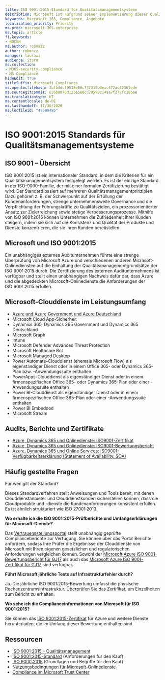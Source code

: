 ```yaml
---
title: ISO 9001:2015-Standard für Qualitätsmanagementsysteme
description: Microsoft ist aufgrund seiner Implementierung dieser Qualitätsmanagementstandards zertifiziert.
keywords: Microsoft 365, Compliance, Angebote
localization_priority: Priority
ms.prod: microsoft-365-enterprise
ms.topic: article
f1.keywords:
- NOCSH
ms.author: robmazz
author: robmazz
manager: laurawi
audience: itpro
ms.collection:
- M365-security-compliance
- MS-Compliance
hideEdit: true
titleSuffix: Microsoft Compliance
ms.openlocfilehash: 3bfbddcf9518e86c747315b4eac472ac42365ede
ms.sourcegitcommit: 626b0076d133e588cd28598c149a7f272fc18bae
ms.translationtype: HT
ms.contentlocale: de-DE
ms.lasthandoff: 11/30/2020
ms.locfileid: "49509495"
---
```

# <a name="iso-90012015-quality-management-systems-standards"></a>ISO 9001:2015 Standards für Qualitätsmanagementsysteme

## <a name="iso-9001-overview"></a>ISO 9001 – Übersicht

ISO 9001:2015 ist ein internationaler Standard, in dem die Kriterien für ein Qualitätsmanagementsystem festgelegt werden. Es ist der einzige Standard in der ISO-9000-Familie, der mit einer formalen Zertifizierung bestätigt wird. Der Standard basiert auf mehreren Qualitätsmanagementprinzipien. Dazu gehören z. B. der Schwerpunkt auf der Erfüllung der Kundenanforderungen, strenge unternehmensweite Governance und die Verpflichtung der Führungskräfte zu Qualitätszielen, ein prozessorientierter Ansatz zur Zielerreichung sowie stetige Verbesserungsprozesse. Mithilfe von ISO 9001:2015 können Unternehmen die Zufriedenheit ihrer Kunden steigern, indem sie sich auf die Konsistenz und Qualität der Produkte und Dienste konzentrieren, die sie ihren Kunden bereitstellen.

## <a name="microsoft-and-iso-90012015"></a>Microsoft und ISO 9001:2015

Ein unabhängiges externes Auditunternehmen führte eine strenge Überprüfung von Microsoft Azure und verschiedenen anderen Microsoft-Onlinediensten auf die Einhaltung der Qualitätsmanagementgrundsätze der ISO 9001:2015 durch. Die Zertifizierung des externen Auditunternehmens ist verfügbar und stellt einen unabhängigen Nachweis dafür dar, dass Azure und die abgedeckten Microsoft-Onlinedienste die Anforderungen der ISO 9001:2015 erfüllen.

## <a name="microsoft-in-scope-cloud-services"></a>Microsoft-Clouddienste im Leistungsumfang

- [Azure und Azure Government und Azure Deutschland](https://aka.ms/AzureCompliance)
- Microsoft Cloud App-Sicherheit
- Dynamics 365, Dynamics 365 Government und Dynamics 365 Deutschland
- Microsoft Graph
- Intune
- Microsoft Defender Advanced Threat Protection
- Microsoft Healthcare Bot
- Microsoft Managed Desktop
- Power Automate-Clouddienst (ehemals Microsoft Flow) als eigenständiger Dienst oder in einem Office 365- oder Dynamics 365-Plan bzw. -Anwendungssuite enthalten
- PowerApps-Clouddienst als eigenständiger Dienst oder in einem firmenspezifischen Office 365- oder Dynamics 365-Plan oder einer -Anwendungssuite enthalten
- Power BI-Clouddienst als eigenständiger Dienst oder in einem firmenspezifischen Office 365-Plan oder einer -Anwendungssuite enthalten
- Power BI Embedded
- Microsoft Stream

## <a name="audits-reports-and-certificates"></a>Audits, Berichte und Zertifikate

- [Azure, Dynamics 365 und Onlinedienste: ISO9001-Zertifikat](https://aka.ms/azureiso9001cert)
- [Azure, Dynamics 365 und Onlinedienste: ISO9001-Bewertungsbericht](https://aka.ms/azureiso9001report)
- [Azure, Dynamics 365 und Online Services: ISO9001-Verfügbarkeitserklärung (Statement of Availability, SOA)](https://aka.ms/azureiso9001soa)

## <a name="frequently-asked-questions"></a>Häufig gestellte Fragen

Für wen gilt der Standard?

Dieses Standardverfahren stellt Anweisungen und Tools bereit, mit denen Clouddienstanbieter und Clouddienstkunden sicherstellen können, dass die Cloudprodukte und -dienste die Kundenanforderungen konsistent erfüllen. Es ist ähnlich strukturiert wie ISO 27001:2013.

**Wo erhalte ich die ISO 9001:2015-Prüfberichte und Umfangserklärungen für Microsoft-Dienste?**

Das [Vertrauensstellungsportal](https://docs.microsoft.com/microsoft-365/compliance/get-started-with-service-trust-portal) stellt unabhängig geprüfte Complianceberichte zur Verfügung. Sie können über das Portal Berichte anfordern, sodass Ihre Prüfer die Ergebnisse der Clouddienste von Microsoft mit Ihren eigenen gesetzlichen und regulatorischen Anforderungen vergleichen können. Sowohl der [Microsoft Azure ISO 9001-Bewertungsbericht für GJ17](https://www.microsoft.com/?ref=aka) als auch das [Microsoft Azure ISO 9001-Zertifikat für GJ17](https://www.microsoft.com/?ref=aka) sind verfügbar.

**Führt Microsoft jährliche Tests auf Infrastrukturfehler durch?**

Ja. Die jährliche ISO 9001:2015-Bewertung umfasst die physische Rechenzentrumsinfrastruktur. [Überprüfen Sie das Zertifikat](https://www.microsoft.com/?ref=aka), um Einzelheiten zum Bericht zu erhalten.

**Wo sehe ich die Complianceinformationen von Microsoft für ISO 9001:2015?**

Sie können das [ISO 9001:2015-Zertifikat](https://www.microsoft.com/?ref=aka) für Azure und weitere Dienste herunterladen, die im Umfang dieser Bewertung enthalten sind.

## <a name="resources"></a>Ressourcen

- [ISO 9001:2015 – Qualitätsmanagement](https://www.iso.org/iso-9001-quality-management.html) 
- [ISO 9001:2015-Standard](https://www.iso.org/standard/62085.html) (Anforderungen für den Kauf)
- [ISO 9000:2015](https://www.iso.org/standard/45481.html) (Grundlagen und Begriffe für den Kauf)
- [Nutzungsbedingungen für Microsoft-Onlinedienste](https://aka.ms/Online-Services-Terms)
- [Compliance im Microsoft Trust Center](https://www.microsoft.com/trust-center/compliance/compliance-overview)
